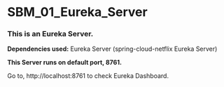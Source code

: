 # SBM_01_Eureka_Server

### This is an Eureka Server.

**Dependencies used:**
Eureka Server (spring-cloud-netflix Eureka Server)

**This Server runs on default port, 8761.**

Go to, http://localhost:8761 to check Eureka Dashboard.
